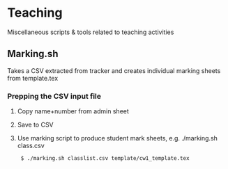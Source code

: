 # Teaching

Miscellaneous scripts &amp; tools related to teaching activities

## Marking.sh

Takes a CSV extracted from tracker and creates individual marking sheets from template.tex

### Prepping the CSV input file

1. Copy name+number from admin sheet
2. Save to CSV
3. Use marking script to produce student mark sheets, e.g. ./marking.sh class.csv


        $ ./marking.sh classlist.csv template/cw1_template.tex
